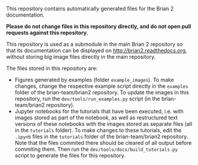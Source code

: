 This repository contains automatically generated files for the Brian 2
documentation.

**Please do not change files in this repository directly, and do not
open pull requests against this repository.**

This repository is used as a submodule in the main Brian 2 repository so
that its documentation can be displayed on http://brian2.readthedocs.org,
without storing big image files directly in the main repository.

The files stored in this repository are:

* Figures generated by examples (folder `example_images`). To make
  changes, change the respective example script directly in the
  `examples` folder of the brian-team/brian2 repository. To update the
  images in this repository, run the `dev/tools/run_examples.py` script
  (in the brian-team/brian2 repository).
* Jupyter notebooks for the tutorials that have been executed, i.e.
  with images stored as part of the notebook, as well as restructured
  text versions of these notebooks with the images stored as separate
  files (all in the `tutorials` folder). To make changes to these
  tutorials, edit the `.ipynb` files in the `tutorials` folder of the
  brian-team/brian2 repository. Note that the files commited there
  should be cleared of all output before commiting them. Then run the
  `dev/tools/docs/build_tutorials.py` script to generate the files for
  this repository.
